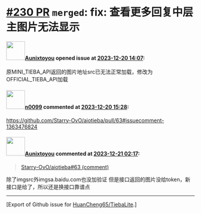 # [\#230 PR](https://github.com/HuanCheng65/TiebaLite/pull/230) `merged`: fix: 查看更多回复中层主图片无法显示

#### <img src="https://avatars.githubusercontent.com/u/17799702?u=888da3c50571a15f028dc2dc3210e7b35f01fb32&v=4" width="50">[Aunixtoyou](https://github.com/Aunixtoyou) opened issue at [2023-12-20 14:07](https://github.com/HuanCheng65/TiebaLite/pull/230):

原MINI_TIEBA_API返回的图片地址src已无法正常加载，修改为OFFICIAL_TIEBA_API加载

#### <img src="https://avatars.githubusercontent.com/u/13030387?u=b18d797ff4ab4819de469d0e4928e00ed95caf26&v=4" width="50">[n0099](https://github.com/n0099) commented at [2023-12-20 15:28](https://github.com/HuanCheng65/TiebaLite/pull/230#issuecomment-1864674834):

https://github.com/Starry-OvO/aiotieba/pull/63#issuecomment-1363476824

#### <img src="https://avatars.githubusercontent.com/u/17799702?u=888da3c50571a15f028dc2dc3210e7b35f01fb32&v=4" width="50">[Aunixtoyou](https://github.com/Aunixtoyou) commented at [2023-12-21 02:17](https://github.com/HuanCheng65/TiebaLite/pull/230#issuecomment-1865381823):

> [Starry-OvO/aiotieba#63 (comment)](https://github.com/Starry-OvO/aiotieba/pull/63#issuecomment-1363476824)

除了imgsrc外imgsa.baidu.com也没加验证
但是接口返回的图片没给token，新接口是给了，所以还是换接口靠谱点


-------------------------------------------------------------------------------



[Export of Github issue for [HuanCheng65/TiebaLite](https://github.com/HuanCheng65/TiebaLite).]
